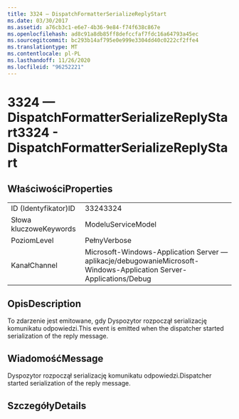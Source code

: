 ```yaml
---
title: 3324 — DispatchFormatterSerializeReplyStart
ms.date: 03/30/2017
ms.assetid: a76cb3c1-e6e7-4b36-9e84-f74f638c867e
ms.openlocfilehash: ad8c91a8db85ff8defccfaf7fdc16a64793a45ec
ms.sourcegitcommit: bc293b14af795e0e999e3304dd40c0222cf2ffe4
ms.translationtype: MT
ms.contentlocale: pl-PL
ms.lasthandoff: 11/26/2020
ms.locfileid: "96252221"
---
```

# <a name="3324---dispatchformatterserializereplystart"></a><span data-ttu-id="e6cee-102">3324 — DispatchFormatterSerializeReplyStart</span><span class="sxs-lookup"><span data-stu-id="e6cee-102">3324 - DispatchFormatterSerializeReplyStart</span></span>

## <a name="properties"></a><span data-ttu-id="e6cee-103">Właściwości</span><span class="sxs-lookup"><span data-stu-id="e6cee-103">Properties</span></span>  
  
|||  
|-|-|  
|<span data-ttu-id="e6cee-104">ID (Identyfikator)</span><span class="sxs-lookup"><span data-stu-id="e6cee-104">ID</span></span>|<span data-ttu-id="e6cee-105">3324</span><span class="sxs-lookup"><span data-stu-id="e6cee-105">3324</span></span>|  
|<span data-ttu-id="e6cee-106">Słowa kluczowe</span><span class="sxs-lookup"><span data-stu-id="e6cee-106">Keywords</span></span>|<span data-ttu-id="e6cee-107">Modelu</span><span class="sxs-lookup"><span data-stu-id="e6cee-107">ServiceModel</span></span>|  
|<span data-ttu-id="e6cee-108">Poziom</span><span class="sxs-lookup"><span data-stu-id="e6cee-108">Level</span></span>|<span data-ttu-id="e6cee-109">Pełny</span><span class="sxs-lookup"><span data-stu-id="e6cee-109">Verbose</span></span>|  
|<span data-ttu-id="e6cee-110">Kanał</span><span class="sxs-lookup"><span data-stu-id="e6cee-110">Channel</span></span>|<span data-ttu-id="e6cee-111">Microsoft-Windows-Application Server — aplikacje/debugowanie</span><span class="sxs-lookup"><span data-stu-id="e6cee-111">Microsoft-Windows-Application Server-Applications/Debug</span></span>|  
  
## <a name="description"></a><span data-ttu-id="e6cee-112">Opis</span><span class="sxs-lookup"><span data-stu-id="e6cee-112">Description</span></span>  

 <span data-ttu-id="e6cee-113">To zdarzenie jest emitowane, gdy Dyspozytor rozpoczął serializację komunikatu odpowiedzi.</span><span class="sxs-lookup"><span data-stu-id="e6cee-113">This event is emitted when the dispatcher started serialization of the reply message.</span></span>  
  
## <a name="message"></a><span data-ttu-id="e6cee-114">Wiadomość</span><span class="sxs-lookup"><span data-stu-id="e6cee-114">Message</span></span>  

 <span data-ttu-id="e6cee-115">Dyspozytor rozpoczął serializację komunikatu odpowiedzi.</span><span class="sxs-lookup"><span data-stu-id="e6cee-115">Dispatcher started serialization of the reply message.</span></span>  
  
## <a name="details"></a><span data-ttu-id="e6cee-116">Szczegóły</span><span class="sxs-lookup"><span data-stu-id="e6cee-116">Details</span></span>
